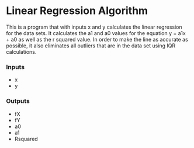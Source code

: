 # Linear Regression Algorithm
This is a program that with inputs x and y calculates the linear regression for the data sets. It calculates the a1 and a0 values for the equation y = a1x + a0 as well as the r squared value. In order to make the line as accurate as possible, it also eliminates all outliers that are in the data set using IQR calculations.
### **Inputs**
- x
- y
### **Outputs**
- fX
- fY
- a0
- a1
- Rsquared
